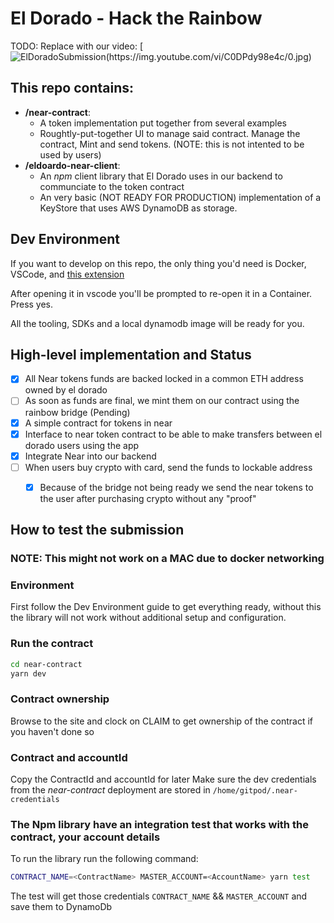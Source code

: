 # El Dorado - Hack the Rainbow

TODO: Replace with our video:
[![ElDoradoSubmission(https://img.youtube.com/vi/C0DPdy98e4c/0.jpg)](https://www.youtube.com/watch?v=C0DPdy98e4c)

## This repo contains:
 - **/near-contract**: 
    - A token implementation put together from several examples
    - Roughtly-put-together UI to manage said contract. Manage the contract, Mint and send tokens. (NOTE: this is not intented to be used by users)
 - **/eldoardo-near-client**: 
    - An *npm* client library that El Dorado uses in our backend to communciate to the token contract
    - An very basic (NOT READY FOR PRODUCTION) implementation of a KeyStore that uses AWS DynamoDB as storage.

## Dev Environment

If you want to develop on this repo, the only thing you'd need is Docker, VSCode, and [this extension](https://marketplace.visualstudio.com/items?itemName=ms-vscode-remote.remote-containers#review-details)

After opening it in vscode you'll be prompted to re-open it in a Container. Press yes.

All the tooling, SDKs and a local dynamodb image will be ready for you.

## High-level implementation and Status

- [x] All Near tokens funds are backed locked in a common ETH address owned by el dorado
- [ ] As soon as funds are final, we mint them on our contract using the rainbow bridge (Pending)
- [x] A simple contract for tokens in near
- [x] Interface to near token contract to be able to make transfers between el dorado users using the app
- [x] Integrate Near into our backend
- [ ] When users buy crypto with card, send the funds to lockable address
   - [x] Because of the bridge not being ready we send the near tokens to the user after purchasing crypto without any "proof"
   

## How to test the submission 
### NOTE: This might not work on a MAC due to docker networking

### Environment
First follow the Dev Environment guide to get everything ready, without this the library will not work without additional setup and configuration.

### Run the contract
```bash
cd near-contract
yarn dev
```
### Contract ownership
Browse to the site and clock on CLAIM to get ownership of the contract if you haven't done so

### Contract and accountId
Copy the ContractId and accountId for later
Make sure the dev credentials from the *near-contract* deployment are stored in `/home/gitpod/.near-credentials`

### The Npm library have an integration test that works with the contract, your account details 
To run the library run the following command:
```bash
CONTRACT_NAME=<ContractName> MASTER_ACCOUNT=<AccountName> yarn test
```
The test will get those credentials `CONTRACT_NAME` && `MASTER_ACCOUNT` and save them to DynamoDb
